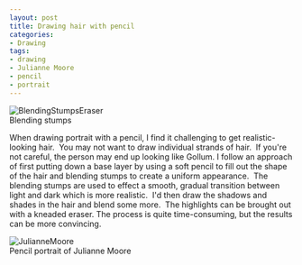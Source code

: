 ```yaml
---
layout: post
title: Drawing hair with pencil
categories:
- Drawing
tags:
- drawing
- Julianne Moore
- pencil
- portrait
---
```

<img title="BlendingStumpsEraser" src="https://dl.dropboxusercontent.com/u/52804626/images/BlendingStumpsEraser-150x150.jpg" />

<figcaption>Blending stumps</figcaption>

When drawing portrait with a pencil, I find it challenging to get realistic-looking hair.  You may not want to draw individual strands of hair.  If you're not careful, the person may end up looking like Gollum.
I follow an approach of first putting down a base layer by using a soft pencil to fill out the shape of the hair and blending stumps to create a uniform appearance.  The blending stumps are used to effect a smooth, gradual transition between light and dark which is more realistic.  I'd then draw the shadows and shades in the hair and blend some more.  The highlights can be brought out with a kneaded eraser. The process is quite time-consuming, but the results can be more convincing.

<img title="JulianneMoore" src="https://dl.dropboxusercontent.com/u/52804626/images/JulianneMoore.jpg" />

<figcaption>Pencil portrait of Julianne Moore</figcaption>
